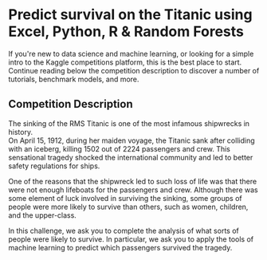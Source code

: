 # Predict survival on the Titanic using Excel, Python, R & Random Forests

If you're new to data science and machine learning, or looking for a simple intro to the Kaggle competitions platform, 
this is the best place to start. Continue reading below the competition description to discover a number of tutorials, 
benchmark models, and more.

## Competition Description

The sinking of the RMS Titanic is one of the most infamous shipwrecks in history.  
On April 15, 1912, during her maiden voyage, the Titanic sank after colliding with an iceberg, 
killing 1502 out of 2224 passengers and crew. This sensational tragedy shocked the international community 
and led to better safety regulations for ships.

One of the reasons that the shipwreck led to such loss of life was that there were not enough lifeboats 
for the passengers and crew. Although there was some element of luck involved in surviving the sinking, 
some groups of people were more likely to survive than others, such as women, children, and the upper-class.

In this challenge, we ask you to complete the analysis of what sorts of people were likely to survive. 
In particular, we ask you to apply the tools of machine learning to predict which passengers survived the tragedy.